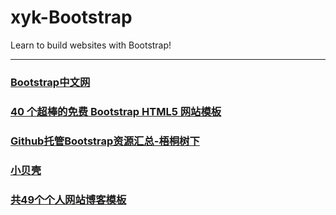 # xyk-Bootstrap
Learn to build websites with Bootstrap!
***
### [Bootstrap中文网](http://www.bootcss.com/)
### [40 个超棒的免费 Bootstrap HTML5 网站模板](https://www.oschina.net/news/59924/free-bootstrap-templates)
### [Github托管Bootstrap资源汇总-梧桐树下](http://www.360doc.com/content/16/0517/09/16915_559805362.shtml)
### [小贝壳](http://www.smallseashell.com/)
### [共49个个人网站博客模板](http://www.bootstrapmb.com/muban/geren)
